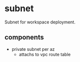 # subnet

Subnet for workspace deployment.

## components

* private subnet per az
  - attachs to vpc route table

